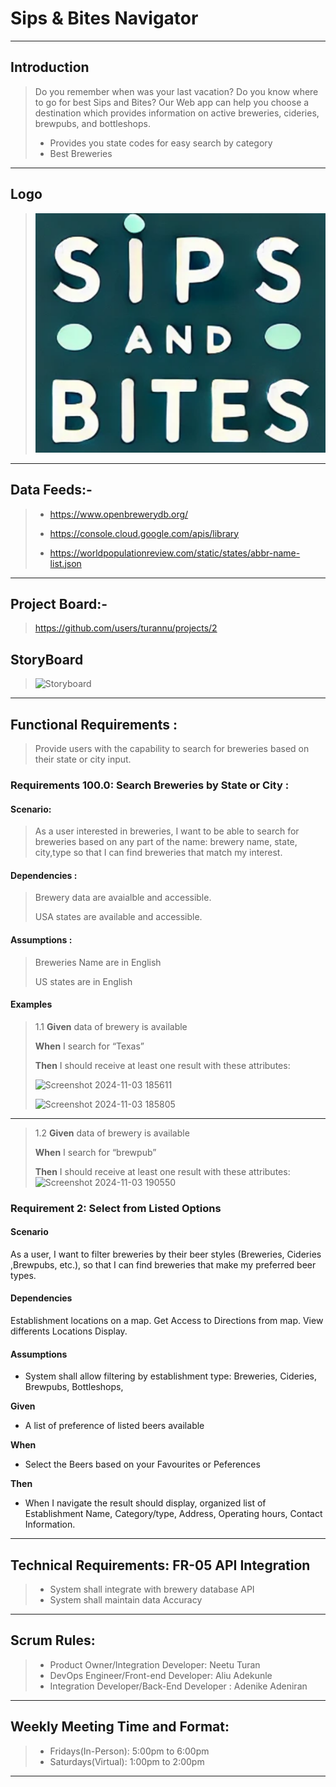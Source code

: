 # Sips & Bites Navigator
---
>
## Introduction
>Do you remember when was your last vacation? Do you know where to go for best Sips and Bites? Our Web app can help you choose a destination which provides information on active breweries, cideries, brewpubs, and bottleshops.
>
>- Provides you state codes for easy search by category  
>- Best Breweries
---
## Logo

> ![Sips and Bites Navigator logo letter color is white with a green background and says Sips and Bites](https://github.com/turannu/XML-Project/blob/master/Screenshot%202024-11-03%20122301.png)
---

## Data Feeds:-

>- <Brewery Data Source>https://www.openbrewerydb.org/
>
>- <google api> https://console.cloud.google.com/apis/library 
>
>- <US States Data>https://worldpopulationreview.com/static/states/abbr-name-list.json
---
## Project Board:-
> https://github.com/users/turannu/projects/2 <Github link to open Github Project with board task>
## StoryBoard


> ![Storyboard](https://github.com/user-attachments/assets/ee1bb48c-fa26-4086-8a49-0534a7624594)
---

## Functional Requirements :
> Provide users with the capability to search for breweries based on their state or city input.

### Requirements 100.0: Search Breweries by State or City :

#### Scenario:
> As a user interested in breweries, I want to be able to search for breweries based on any part of the name: brewery name, state, city,type so that I can find breweries that match my interest.
#### Dependencies :

> Brewery  data are avaialble and accessible.
>
> USA states are available and accessible.

#### Assumptions :
> Breweries Name are in English
>
>  US states are in English


#### Examples 
>1.1
>  **Given** data of brewery is available  
>
>   **When**  I search for “Texas”  
>
>   **Then** I should receive at least one result with these attributes:  
>
>![Screenshot 2024-11-03 185611](https://github.com/user-attachments/assets/ec4735a0-4757-4be3-8e5f-d949d505c904)
>
>![Screenshot 2024-11-03 185805](https://github.com/user-attachments/assets/64567267-2424-4d93-93cc-19b4a4f9d938)
---
>1.2
>   **Given** data of brewery is available  
>
>   **When**  I search for “brewpub”  
>
>   **Then** I should receive at least one result with these attributes:  
>![Screenshot 2024-11-03 190550](https://github.com/user-attachments/assets/b5eda1f0-9b47-40e5-8ccb-fe273cd35aae)
>

###  Requirement 2: Select from Listed Options 

#### Scenario

As a user, I want to filter breweries by their beer styles (Breweries, Cideries ,Brewpubs, etc.), so that I can find breweries that make my preferred beer types.

#### Dependencies
Establishment locations on a map.
Get Access to Directions from map.
View differents Locations Display.

#### Assumptions
- System shall allow filtering by establishment type: 
   Breweries,
   Cideries,
   Brewpubs,
   Bottleshops,

**Given**
- A list of preference of listed beers available
     
**When**  
- Select the Beers based on your Favourites or Peferences

**Then** 
- When I navigate the result should display, organized list of Establishment Name, Category/type, Address, Operating hours, Contact Information.

---
## Technical Requirements:  FR-05 API Integration
>- System shall integrate with brewery database API
>- System shall maintain data Accuracy
---
## Scrum Rules:
>- Product Owner/Integration Developer: Neetu Turan
>- DevOps Engineer/Front-end Developer: Aliu Adekunle
>- Integration Developer/Back-End Developer : Adenike Adeniran
---
 ## Weekly Meeting Time and Format:
 >- Fridays(In-Person): 5:00pm to 6:00pm
 >- Saturdays(Virtual): 1:00pm to 2:00pm
 ---

